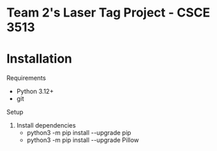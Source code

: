 # Team 2's Laser Tag Project - CSCE 3513

# Installation

Requirements
- Python 3.12+
- git

Setup
1. Install dependencies
    - python3 -m pip install --upgrade pip
    - python3 -m pip install --upgrade Pillow
